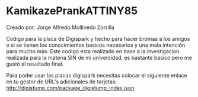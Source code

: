 # KamikazePrankATTINY85

Creado por: Jorge Alfredo Mollinedo Zorrilla

Codigo para la placa de Digispark y hecho para hacer bromas a los amigos o si se tienen los conocimientos basicos necesarios y una mala intención para mucho más.
Este codigo esta realizado en base a la investigacion realizada para la materia SIN de mi universidad, es bastante basico pero me gustó el resultado final.

Para poder usar las placas digispark necesitas colocar el siguiente enlace en tu gestor de URL's adicionales de tarjetas: http://digistump.com/package_digistump_index.json

